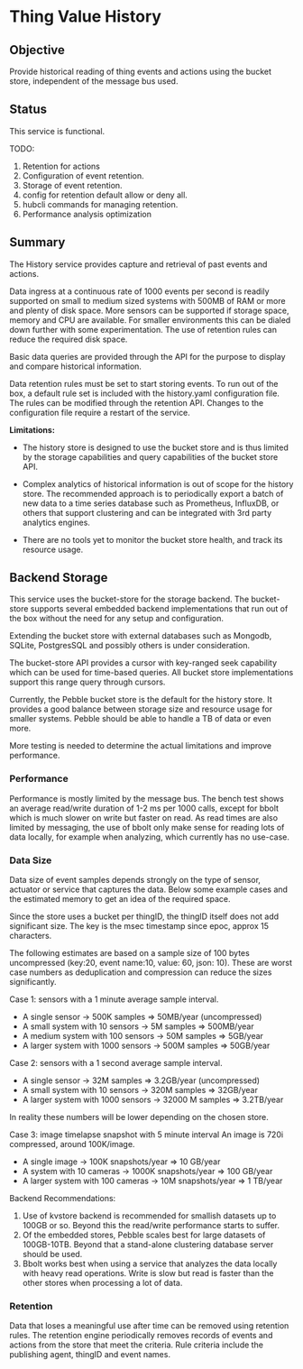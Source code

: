 # Thing Value History 

## Objective

Provide historical reading of thing events and actions using the bucket store, independent of the message bus used.


## Status

This service is functional.

TODO:
1. Retention for actions
2. Configuration of event retention.
3. Storage of event retention.
4. config for retention default allow or deny all.
3. hubcli commands for managing retention.
4. Performance analysis optimization


## Summary

The History service provides capture and retrieval of past events and actions. 

Data ingress at a continuous rate of 1000 events per second is readily supported on small to medium sized systems with 500MB of RAM or more and plenty of disk space. More sensors can be supported if storage space, memory and CPU are available. For smaller environments this can be dialed down further with some experimentation. The use of retention rules can reduce the required disk space. 

Basic data queries are provided through the API for the purpose to display and compare historical information.

Data retention rules must be set to start storing events. To run out of the box, a default rule set is included with the history.yaml configuration file. The rules can be modified through the retention API. Changes to the configuration file require a restart of the service.

**Limitations:**

* The history store is designed to use the bucket store and is thus limited by the storage capabilities and query capabilities of the bucket store API.

* Complex analytics of historical information is out of scope for the history store. The recommended approach is to periodically export a batch of new data to a time series database such as Prometheus, InfluxDB, or others that support clustering and can be integrated with 3rd party analytics engines.

* There are no tools yet to monitor the bucket store health, and track its resource usage.


## Backend Storage

This service uses the bucket-store for the storage backend. The bucket-store supports several embedded backend implementations that run out of the box without the need for any setup and configuration.

Extending the bucket store with external databases such as Mongodb, SQLite, PostgresSQL and possibly others is under consideration.

The bucket-store API provides a cursor with key-ranged seek capability which can be used for time-based queries. All bucket store implementations support this range query through cursors. 

Currently, the Pebble bucket store is the default for the history store. It provides a good balance between storage size and resource usage for smaller systems. Pebble should be able to handle a TB of data or even more.

More testing is needed to determine the actual limitations and improve performance.

### Performance

Performance is mostly limited by the message bus. The bench test shows an average read/write duration of 1-2 ms per 1000 calls, except for bbolt which is much slower on write but faster on read. As read times are also limited by messaging, the use of bbolt only make sense for reading lots of data locally, for example when analyzing, which currently has no use-case. 


### Data Size

Data size of event samples depends strongly on the type of sensor, actuator or service that captures the data. Below some example cases and the estimated memory to get an idea of the required space.

Since the store uses a bucket per thingID, the thingID itself does not add significant size. The key is the msec timestamp since epoc, approx 15 characters.

The following estimates are based on a sample size of 100 bytes uncompressed (key:20, event name:10, value: 60, json: 10). These are worst case numbers as deduplication and compression can reduce the sizes significantly.

Case 1: sensors with a 1 minute average sample interval. 

* A single sensor -> 500K samples => 50MB/year (uncompressed)
* A small system with 10 sensors -> 5M samples => 500MB/year
* A medium system with 100 sensors -> 50M samples => 5GB/year
* A larger system with 1000 sensors -> 500M samples => 50GB/year

Case 2: sensors with a 1 second average sample interval.
* A single sensor -> 32M samples => 3.2GB/year (uncompressed)
* A small system with 10 sensors -> 320M samples => 32GB/year
* A larger system with 1000 sensors -> 32000 M samples => 3.2TB/year

In reality these numbers will be lower depending on the chosen store.

Case 3: image timelapse snapshot with 5 minute interval
An image is 720i compressed, around 100K/image. 

* A single image -> 100K snapshots/year => 10 GB/year
* A system with 10 cameras -> 1000K snapshots/year => 100 GB/year
* A larger system with 100 cameras -> 10M snapshots/year => 1 TB/year

Backend Recommendations:
1. Use of kvstore backend is recommended for smallish datasets up to 100GB or so. Beyond this the read/write performance starts to suffer.
2. Of the embedded stores, Pebble scales best for large datasets of 100GB-10TB. Beyond that a stand-alone clustering database server should be used.
3. Bbolt works best when using a service that analyzes the data locally with heavy read operations. Write is slow but read is faster than the other stores when processing a lot of data.

### Retention

Data that loses a meaningful use after time can be removed using retention rules. The retention engine periodically removes records of events and actions from the store that meet the criteria. Rule criteria include the publishing agent, thingID and event names. 